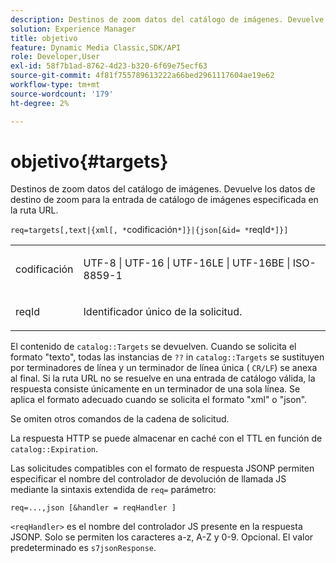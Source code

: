 ```yaml
---
description: Destinos de zoom datos del catálogo de imágenes. Devuelve los datos de destino de zoom para la entrada de catálogo de imágenes especificada en la ruta URL.
solution: Experience Manager
title: objetivo
feature: Dynamic Media Classic,SDK/API
role: Developer,User
exl-id: 58f7b1ad-8762-4d23-b320-6f69e75ecf63
source-git-commit: 4f81f755789613222a66bed2961117604ae19e62
workflow-type: tm+mt
source-wordcount: '179'
ht-degree: 2%

---
```


# objetivo{#targets}

Destinos de zoom datos del catálogo de imágenes. Devuelve los datos de destino de zoom para la entrada de catálogo de imágenes especificada en la ruta URL.

`req=targets[,text|{xml[, *`codificación`*]}|{json[&id= *`reqId`*]}]`

<table id="simpletable_D64E706258FD4A9C9C8026D97B472FCC"> 
 <tr class="strow"> 
  <td class="stentry"> <p><span class="codeph"><span class="varname"> codificación</span> </span> </p> </td> 
  <td class="stentry"> <p><span class="codeph"> UTF-8 | UTF-16 | UTF-16LE | UTF-16BE | ISO-8859-1</span> </p></td> 
 </tr> 
 <tr class="strow"> 
  <td class="stentry"> <p><span class="codeph"><span class="varname"> reqId</span></span> </p></td> 
  <td class="stentry"> <p>Identificador único de la solicitud. </p></td> 
 </tr> 
</table>

El contenido de `catalog::Targets` se devuelven. Cuando se solicita el formato &quot;texto&quot;, todas las instancias de `??` in `catalog::Targets` se sustituyen por terminadores de línea y un terminador de línea única ( `CR/LF`) se anexa al final. Si la ruta URL no se resuelve en una entrada de catálogo válida, la respuesta consiste únicamente en un terminador de una sola línea. Se aplica el formato adecuado cuando se solicita el formato &quot;xml&quot; o &quot;json&quot;.

Se omiten otros comandos de la cadena de solicitud.

La respuesta HTTP se puede almacenar en caché con el TTL en función de `catalog::Expiration`.

Las solicitudes compatibles con el formato de respuesta JSONP permiten especificar el nombre del controlador de devolución de llamada JS mediante la sintaxis extendida de `req=` parámetro:

`req=...,json [&handler = reqHandler ]`

`<reqHandler>` es el nombre del controlador JS presente en la respuesta JSONP. Solo se permiten los caracteres a-z, A-Z y 0-9. Opcional. El valor predeterminado es `s7jsonResponse`.
